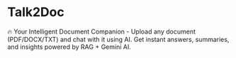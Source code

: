 # Talk2Doc
🔥 Your Intelligent Document Companion - Upload any document (PDF/DOCX/TXT) and chat with it using AI. Get instant answers, summaries, and insights powered by RAG + Gemini AI.
